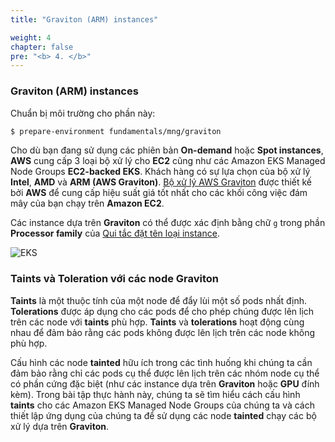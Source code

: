 ```yaml
---
title: "Graviton (ARM) instances"

weight: 4
chapter: false
pre: "<b> 4. </b>"
---
```


### Graviton (ARM) instances

Chuẩn bị môi trường cho phần này:

```bash timeout=600 wait=30
$ prepare-environment fundamentals/mng/graviton
```

Cho dù bạn đang sử dụng các phiên bản **On-demand** hoặc **Spot instances**, **AWS** cung cấp 3 loại bộ xử lý cho **EC2** cũng như các Amazon EKS Managed Node Groups **EC2-backed EKS**. Khách hàng có sự lựa chọn của bộ xử lý **Intel**, **AMD** và **ARM (AWS Graviton)**. [Bộ xử lý AWS Graviton](https://aws.amazon.com/ec2/graviton/) được thiết kế bởi **AWS** để cung cấp hiệu suất giá tốt nhất cho các khối công việc đám mây của bạn chạy trên **Amazon EC2**.

Các instance dựa trên **Graviton** có thể được xác định bằng chữ `g` trong phần **Processor family** của [Qui tắc đặt tên loại instance](https://docs.aws.amazon.com/AWSEC2/latest/UserGuide/instance-types.html#instance-type-names).

![EKS](/images/4/00010.png?featherlight=false&width=30pc)

### Taints và Toleration với các node Graviton

**Taints** là một thuộc tính của một node để đẩy lùi một số pods nhất định. **Tolerations** được áp dụng cho các pods để cho phép chúng được lên lịch trên các node với **taints** phù hợp. **Taints** và **tolerations** hoạt động cùng nhau để đảm bảo rằng các pods không được lên lịch trên các node không phù hợp.

Cấu hình các node **tainted** hữu ích trong các tình huống khi chúng ta cần đảm bảo rằng chỉ các pods cụ thể được lên lịch trên các nhóm node cụ thể có phần cứng đặc biệt (như các instance dựa trên **Graviton** hoặc **GPU** đính kèm). Trong bài tập thực hành này, chúng ta sẽ tìm hiểu cách cấu hình **taints** cho các Amazon EKS Managed Node Groups của chúng ta và cách thiết lập ứng dụng của chúng ta để sử dụng các node **tainted** chạy các bộ xử lý dựa trên **Graviton**.
